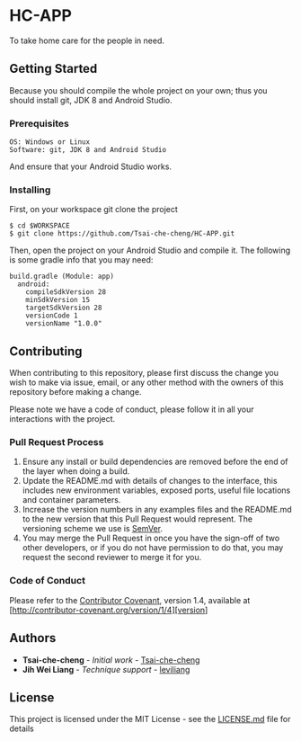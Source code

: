 # HC-APP

To take home care for the people in need.

## Getting Started

Because you should compile the whole project on your own; thus you should install git, JDK 8 and Android Studio.

### Prerequisites

```
OS: Windows or Linux
Software: git, JDK 8 and Android Studio
```

And ensure that your Android Studio works.

### Installing

First, on your workspace git clone the project

```
$ cd $WORKSPACE
$ git clone https://github.com/Tsai-che-cheng/HC-APP.git
```

Then, open the project on your Android Studio and compile it.
The following is some gradle info that you may need:

```
build.gradle (Module: app)
  android:
    compileSdkVersion 28
    minSdkVersion 15
    targetSdkVersion 28
    versionCode 1
    versionName "1.0.0"
```

## Contributing

When contributing to this repository, please first discuss the change you wish to make via issue,
email, or any other method with the owners of this repository before making a change.

Please note we have a code of conduct, please follow it in all your interactions with the project.

### Pull Request Process

1. Ensure any install or build dependencies are removed before the end of the layer when doing a
   build.
2. Update the README.md with details of changes to the interface, this includes new environment
   variables, exposed ports, useful file locations and container parameters.
3. Increase the version numbers in any examples files and the README.md to the new version that this
   Pull Request would represent. The versioning scheme we use is [SemVer](http://semver.org/).
4. You may merge the Pull Request in once you have the sign-off of two other developers, or if you
   do not have permission to do that, you may request the second reviewer to merge it for you.

### Code of Conduct
Please refer to the [Contributor Covenant][homepage], version 1.4,
available at [http://contributor-covenant.org/version/1/4][version]

[homepage]: http://contributor-covenant.org
[version]: http://contributor-covenant.org/version/1/4/

## Authors

* **Tsai-che-cheng** - *Initial work* - [Tsai-che-cheng](https://github.com/Tsai-che-cheng)
* **Jih Wei Liang** - *Technique support* - [leviliang](https://github.com/leviliang)

## License

This project is licensed under the MIT License - see the [LICENSE.md](LICENSE.md) file for details
